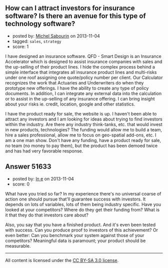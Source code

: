 ## How can I attract investors for insurance software? Is there an avenue for this type of technology software?

- posted by: [Michel Sabourin](https://stackexchange.com/users/-1/28568-michel-sabourin) on 2013-11-04
- tagged: `sales`, `strategy`
- score: 1

<p>I have designed an insurance software. QFD - Smart Design is an Insurance Accelerator which is designed to assist insurance companies with sales and the up-selling of their product lines.  I hide the complex process behind a simple interface that integrates all insurance product lines and multi-risks under one roof assigning one quote/policy number per client. Our Calculator recognizes the work that Actuaries and Underwriters do when they prototype new offerings. I have the ability to create any type of policy documents. In addition, I can integrate any external data into the calculation or to assist in the up-selling of any insurance offering. I can bring insight about your risks ie. credit, location, google and other statistics.  </p>

<p>I have the product ready for sale, the website is up.  I haven't been able to attract any investors and I am looking for ideas about trying to find investors within the industry.  Are there any industry think-tanks, etc. that would invest in new products, technologies?  The funding would allow me to build a team, hire a sales professional, allow me to focus on geo-spatial add-ons, etc.  I am a one man show.  Don't have any funding, have a product ready for sale, no team (no money to pay them), but the product has been demoed twice and has had very favorable response. </p>



## Answer 51633

- posted by: [ln e](https://stackexchange.com/users/-1/28569-ln-e) on 2013-11-04
- score: 0

<p>What have you tried so far? In my experience there's no universal coarse of action one should pursue that'll guarantee success with investors. It depends on lots of variables, lots of them being industry specific. Have you looked at your competitors? Where do they get their funding from? What is it that they do that investors care about?</p>

<p>Also, you say that you have a finished product. And it's even been tested with success. Can you produce proof to investors of this achievement? Or even better: Can you benchmark your system against those of your competitors? Meaningful data is paramount; your product should be measurable. </p>




---

All content is licensed under the [CC BY-SA 3.0 license](https://creativecommons.org/licenses/by-sa/3.0/).
